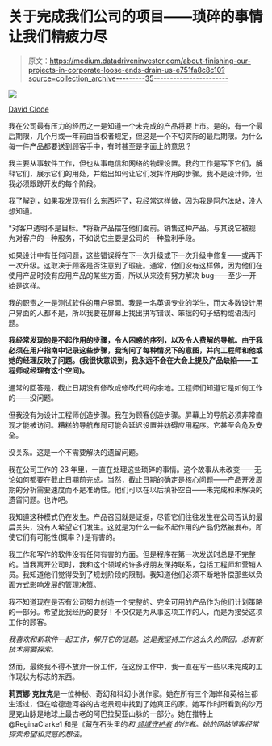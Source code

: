 # 关于完成我们公司的项目——琐碎的事情让我们精疲力尽

> 原文：<https://medium.datadriveninvestor.com/about-finishing-our-projects-in-corporate-loose-ends-drain-us-e751fa8c8c10?source=collection_archive---------35----------------------->

![](img/1348b6d7b905f8080538dcdb7cb5e9f1.png)

[David Clode](https://unsplash.com/@davidclode)

我在公司最有压力的经历之一是知道一个未完成的产品将要上市。是的，有一个最后期限，几个月或一年前由当权者规定，但这是一个不切实际的最后期限。为什么每一件产品都要送到顾客手中，有时甚至是字面上的意思？

我主要从事软件工作，但也从事电信和网络的物理设置。我的工作是写下它们，解释它们，展示它们的用处，并给出如何让它们发挥作用的步骤。我不是设计师，但我必须跟踪开发的每个阶段。

我了解到，如果我发现有什么东西坏了，我经常这样做，因为我是阿尔法站，没人想知道。

*对客户透明不是目标。*将新产品摆在他们面前。销售这种产品。与其说它被视为对客户的一种服务，不如说它主要是公司的一种盈利手段。

如果设计中有任何问题，这些错误将在下一次升级或下一次升级中修复——或再下一次升级。这取决于顾客是否注意到了瑕疵。通常，他们没有这样做，因为他们在使用产品时没有应用产品的某些方面，所以从来没有努力解决 bug——至少一开始是这样。

我的职责之一是测试软件的用户界面。我是一名英语专业的学生，而大多数设计用户界面的人都不是，所以我要在屏幕上找出拼写错误、笨拙的句子结构或语法问题。

**我经常发现的是不起作用的步骤，令人困惑的序列，以及令人费解的导航。由于我必须在用户指南中记录这些步骤，我询问了每种情况下的意图，并向工程师和他或她的经理反映了问题。(我很快意识到，我永远不会在大会上提及产品缺陷——工程师或经理有这个空间)。**

通常的回答是，截止日期没有修改或修改代码的余地。工程师们知道它是如何工作的——没问题。

但我没有为设计工程师创造步骤。我在为顾客创造步骤。屏幕上的导航必须非常直观才能被访问。糟糕的导航布局可能会延迟设置并妨碍应用程序。它甚至会危及安全。

没关系。这是一个不需要解决的遗留问题。

我在公司工作的 23 年里，一直在处理这些琐碎的事情。这个故事从未改变——无论如何都要在截止日期前完成。当然，截止日期的确定是核心问题——产品开发周期的分析需要速度而不是准确性。他们可以在以后填补空白——未完成和未解决的遗留问题。也许吧。

我知道这种模式仍在发生。产品召回就是证据，尽管它们往往发生在公司否认的最后关头，没有人希望它们发生。这就是为什么一些不起作用的产品仍然被发布，即使它们有可能性(概率？)是有害的。

我工作和写作的软件没有任何有害的方面。但是程序在第一次发送时总是不完整的。当我离开公司时，我和这个领域的许多好朋友保持联系，包括工程师和营销人员。我知道他们觉得受到了规划阶段的限制。我知道他们必须不断地补偿那些以负面方式影响发展的管理决策。

我不知道现在是否有公司努力创造一个完整的、完全可用的产品作为他们计划策略的一部分。希望比我经历的要好！不仅仅是为从事这项工作的人，而是为接受这项工作的顾客。

*我喜欢和新软件一起工作，解开它的谜题。这是我坚持工作这么久的原因。总有新技术需要探索。*

然而，最终我不得不放弃一份工作，在这份工作中，我一直在写一些以未完成的工作现状为标志的东西。

**莉贾娜·克拉克**是一位神秘、奇幻和科幻小说作家。她在所有三个海岸和英格兰都生活过，但在哈德逊河谷的古老景观中找到了她真正的家。她写作时所看到的沙万昆克山脉是地球上最古老的阿巴拉契亚山脉的一部分。她在推特上@ReginaClarke1 和是《藏在石头里的[](https://www.amazon.com/Hidden-Stone-Quinn-Mysteries-Book-ebook/dp/B07YXRVVD1)*和 [*领域守护者*](https://www.amazon.com/gp/product/B01J63PESE) *的作者。她的网站博客经常探索希望和灵感的想法。**